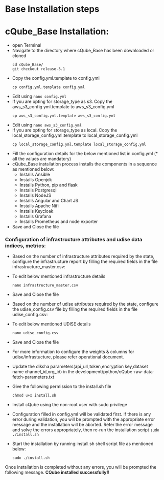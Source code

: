 # Base Installation steps

# cQube_Base Installation:
- open Terminal
- Navigate to the directory where cQube_Base has been downloaded or cloned 
  ```
  cd cQube_Base/
  git checkout release-3.1
  ```
- Copy the config.yml.template to config.yml 
  ```
  cp config.yml.template config.yml
  ```
- Edit using ```nano config.yml```
- If you are opting for storage_type as s3. Copy the aws_s3_config.yml.template to aws_s3_config.yml 
  ```
  cp aws_s3_config.yml.template aws_s3_config.yml
  ```
- Edit using ```nano aws_s3_config.yml```
- If you are opting for storage_type as local. Copy the local_storage_config.yml.template to local_storage_config.yml 
  ```
  cp local_storage_config.yml.template local_storage_config.yml
  ```
- Fill the configuration details for the below mentioned list in config.yml (* all the values are mandatory)
- cQube_Base installation process installs the components in a sequence as mentioned below:
  - Installs Ansible
  - Installs Openjdk
  - Installs Python, pip and flask
  - Installs Postgresql
  - Installs NodeJS
  - Installs Angular and Chart JS
  - Installs Apache Nifi
  - Installs Keycloak
  - Installs Grafana
  - Installs Prometheus and node exporter
- Save and Close the file

### Configuration of infrastructure attributes and udise data indices, metrics:

- Based on the number of infrastructure attributes required by the state, configure the infrastructure report by filling the required fields in the file infrastructure_master.csv:

- To edit below mentioned infrastructure details 
  ```
  nano infrastructure_master.csv
  ```

- Save and Close the file

- Based on the number of udise attributes required by the state, configure the udise_config.csv file by filling the required fields in the file udise_config.csv:

- To edit below mentioned UDISE details 
  ```
  nano udise_config.csv
  ```

- Save and Close the file

- For more information to configure the weights & columns for udise/infrastucture, please refer operational document.

- Update the diksha parameters(api_url,token,encryption key,dataset name channel_id,org_id) in the development/python/cQube-raw-data-fetch-parameters.txt

- Give the following permission to the install.sh file

  ```
  chmod u+x install.sh
  ```

- Install cQube using the non-root user with sudo privilege

- Configuration filled in config.yml will be validated first. If there is any error during validation, you will be prompted with the appropriate error message and the installation will be aborted. Refer the error message and solve the errors appropriately, then re-run the installation script ```sudo ./install.sh```

- Start the installation by running install.sh shell script file as mentioned below:

  ``` 
  sudo ./install.sh
  ```

Once installation is completed without any errors, you will be prompted the following message. **CQube installed successfully!!**
